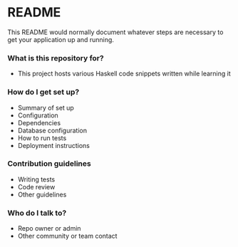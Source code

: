 # README #

This README would normally document whatever steps are necessary to get your application up and running.

### What is this repository for? ###

* This project hosts various Haskell code snippets written while learning it

### How do I get set up? ###

* Summary of set up
* Configuration
* Dependencies
* Database configuration
* How to run tests
* Deployment instructions

### Contribution guidelines ###

* Writing tests
* Code review
* Other guidelines

### Who do I talk to? ###

* Repo owner or admin
* Other community or team contact